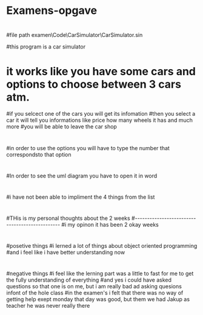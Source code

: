 # Examens-opgave
#
#


#file path examen\Code\CarSimulator\CarSimulator.sin

#this program is a car simulator
# it works like you have some cars and options to choose between 3 cars atm.
#if you selcect one of the cars you will get its infomation
#then you select a car it will tell you informations like price how many wheels it has and much more
#you will be able to leave the car shop
#
#in order to use the options you will have to type the number that correspondsto that option
#
#
#In order to see the uml diagram you have to open it in word
#
#
#
#i have not been able to impliment the 4 things from the list
#
#THis is my personal thoughts about the 2 weeks
#-----------------------------------------------
#i my opinon it has been 2 okay weeks
#
#
#
#posetive things
#i lerned a lot of things about object oriented programming
#and i feel like i have better understanding now
#
#
#
#
#negative things
#i feel like the lerning part was a little to fast for me to get the fully understanding of everything
#and yes i could have asked questions so that one is on me, but i am really bad ad asking quesions infont of the hole class
#in the examen's i felt that there was no way of getting help exept monday that day was good, but them we had Jakup as teacher he was never really there
#